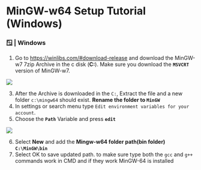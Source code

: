 # MinGW-w64 Setup Tutorial (Windows)

### 🪟 | Windows
1. Go to https://winlibs.com/#download-release and download the MinGW-w7 7zip Archive in the c disk (**C:**). Make sure you download the **`MSVCRT`** version of MinGW-w7.
   
<img src="https://codeberg.org/Assorion/FNF-Assorion-Engine/raw/branch/main/.github/screenshots/mingw1.png"/>

3. After the Archive is downloaded in the `C:`, Extract the file and a new folder `c:\mingw64` should exist. **Rename the folder to `MinGW`**
4. In settings or search menu type `Edit environment variables for your account`.
5. Choose the **`Path`** Variable and press **`edit`** 

<img src="https://codeberg.org/Assorion/FNF-Assorion-Engine/raw/branch/main/.github/screenshots/mingw2.png"/>

6. Select **New** and add the **Mingw-w64 folder path(bin folder)** **`C:\MinGW\bin`**
7. Select OK to save updated path. to make sure type both the `gcc` and `g++` commands work in CMD and if they work MinGW-64 is installed
